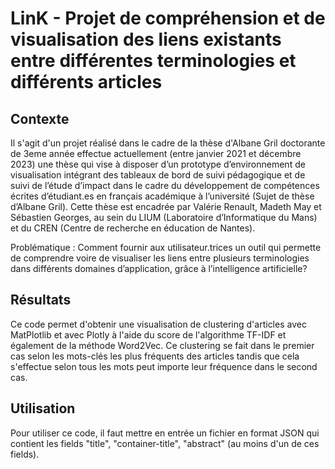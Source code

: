 # LinK - Projet de compréhension et de visualisation des liens existants entre différentes terminologies et différents articles
## Contexte

Il s'agit d'un projet réalisé dans le cadre de la thèse d'Albane Gril doctorante de 3eme année effectue actuellement (entre janvier 2021 et décembre 2023) une thèse qui vise à disposer d’un prototype d’environnement de visualisation intégrant des tableaux de bord de suivi pédagogique et de suivi de l’étude d’impact dans le cadre du développement de compétences écrites d’étudiant.es en français académique à l’université (Sujet de thèse d’Albane Gril). Cette thèse est encadrée par Valérie Renault, Madeth May et Sébastien Georges, au sein du LIUM (Laboratoire d’Informatique du Mans) et du CREN (Centre de recherche en éducation de Nantes).

Problématique : Comment fournir aux utilisateur.trices un outil qui permette de comprendre voire de visualiser les liens entre plusieurs terminologies dans différents domaines d’application, grâce à l’intelligence artificielle?

## Résultats
Ce code permet d'obtenir une visualisation de clustering d'articles avec MatPlotlib et avec Plotly à l'aide du score de l'algorithme TF-IDF et également de la méthode Word2Vec. Ce clustering se fait dans le premier cas selon les mots-clés les plus fréquents des articles tandis que cela s'effectue selon tous les mots peut importe leur fréquence dans le second cas.

## Utilisation
Pour utiliser ce code, il faut mettre en entrée un fichier en format JSON qui contient les fields "title", "container-title", "abstract" (au moins d'un de ces fields).
